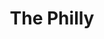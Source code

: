---
pid: LS53
title: The Philly
location_transcription: "?"
zipcode: '19026'
outside_phl: 'Drexel Hill PA '
neighborhood: 
age: '25'
age_range: 20-29
instagram: 
image_file_name: LS_53.jpg
proposal_transcription: It's like a cheesesteak
topic: Food,Philadelphia
topic_summary: 0, 0
type: Other No Form
keywords_other: 
credit: Keng
image_labels: Cheesesteak
twitter: 
facebook: 
permalink: "/monuments/ls53/"
layout: item-page
---
